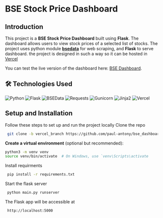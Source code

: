 # BSE Stock Price Dashboard

## Introduction

This project is a **BSE Stock Price Dashboard** built using **Flask**. The dashboard allows users to view stock prices of a selected list of stocks. The project uses python module [**bsedata**](https://github.com/sdabhi23/bsedata) for web scraping, and **Flask** to serve dashboard. the project is designed in such a way so it can be hosted in [Vercel](https://vercel.com/)

You can test the live version of the dashboard here: [BSE Dashboard](https://bse-dashboard.vercel.app/).

## 🛠️ Technologies Used

![Python](https://img.shields.io/badge/Python-3.8.6-blue?logo=python)
![Flask](https://img.shields.io/badge/Flask-1.1.4-black?logo=flask)
![BSEData](https://img.shields.io/badge/BSEData-Stock%20Market%20API-blue?logo=python)
![Requests](https://img.shields.io/badge/Requests-2.25.0-red?logo=python)
![Gunicorn](https://img.shields.io/badge/Gunicorn-20.0.4-green?logo=gunicorn)
![Jinja2](https://img.shields.io/badge/Jinja2-2.11.2-orange?logo=jinja)
![Vercel](https://img.shields.io/badge/Vercel-Hosting-black?logo=vercel)
## Setup and Installation

Follow these steps to set up and run the project locally
Clone the repo
   ```sh
    git clone -b vercel_branch https://github.com/paul-antony/bse_dashboard.git
   ```
 
**Create a virtual environment** (optional but recommended):

   ```bash
   python3 -m venv venv
   source venv/bin/activate  # On Windows, use `venv\Scripts\activate
```

Install requirments
   ```sh
    pip install -r requirements.txt
   ```

Start the flask server
   ```sh
    python main.py runserver
   ```

The Flask app will be accessible at
```
 http://localhost:5000
```


